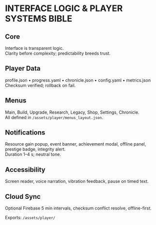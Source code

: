 # INTERFACE LOGIC & PLAYER SYSTEMS BIBLE

## Core
Interface is transparent logic.  
Clarity before complexity; predictability breeds trust.

## Player Data
profile.json • progress.yaml • chronicle.json • config.yaml • metrics.json  
Checksum verified; rollback on fail.

## Menus
Main, Build, Upgrade, Research, Legacy, Shop, Settings, Chronicle.  
All defined in `/assets/player/menus_layout.json`.

## Notifications
Resource gain popup, event banner, achievement modal, offline panel, prestige badge, integrity alert.  
Duration 1–4 s; neutral tone.

## Accessibility
Screen reader, voice narration, vibration feedback, pause on timed text.

## Cloud Sync
Optional Firebase 5 min intervals, checksum conflict resolve, offline-first.

Exports: `/assets/player/`
